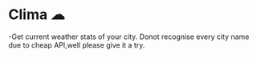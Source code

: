 
# Clima ☁

-Get current weather stats of your city.
Donot recognise every city name due to cheap API,well please give it a try.
